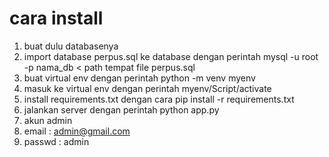 # cara install
1. buat dulu databasenya
2. import database perpus.sql ke database dengan perintah mysql -u root -p nama_db < path tempat file perpus.sql
3. buat virtual env dengan perintah python -m venv myenv
4. masuk ke virtual env dengan perintah myenv/Script/activate
5. install requirements.txt dengan cara pip install -r requirements.txt
4. jalankan server dengan perintah python app.py
5. akun admin
6. email : admin@gmail.com
7. passwd : admin
